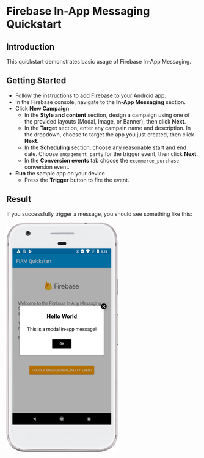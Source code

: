 # Firebase In-App Messaging Quickstart

## Introduction

This quickstart demonstrates basic usage of Firebase In-App Messaging.

## Getting Started

  * Follow the instructions to [add Firebase to your Android app][add-firebase-android].
  * In the Firebase console, navigate to the **In-App Messaging** section.
  * Click **New Campaign**
    * In the **Style and content** section, design a campaign using one of the provided layouts (Modal, Image, or Banner),
      then click **Next**.
    * In the **Target** section, enter any campain name and description. In the dropdown, choose to target the app
      you just created, then click **Next**.
    * In the **Scheduling** section, choose any reasonable start and end date. Choose `engagement_party` for the trigger event,
      then click **Next**.
    * In the **Conversion events** tab choose the `ecommerce_purchase` conversion event.
  * **Run** the sample app on your device
    * Press the **Trigger** button to fire the event.


## Result

If you successfully trigger a message, you should see something like this:

<img src="docs/result.png" height="600" />

[add-firebase-android]: https://firebase.google.com/docs/android/setup